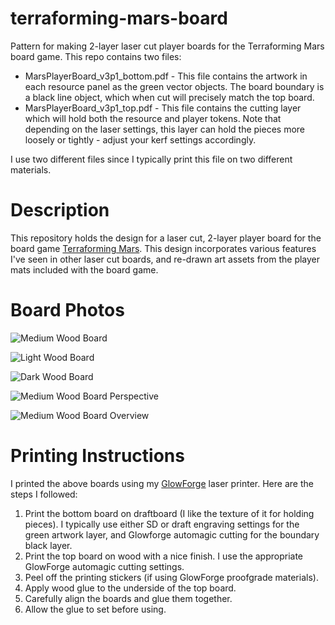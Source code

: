 # terraforming-mars-board
Pattern for making 2-layer laser cut player boards for the Terraforming Mars board game.   This repo contains two files:

- MarsPlayerBoard_v3p1_bottom.pdf - This file contains the artwork in each resource panel as the green vector objects.  The board boundary is a black line object, which when cut will precisely match the top board.
- MarsPlayerBoard_v3p1_top.pdf - This file contains the cutting layer which will hold both the resource and player tokens.  Note that depending on the laser settings, this layer can hold the pieces more loosely or tightly - adjust your kerf settings accordingly.

I use two different files since I typically print this file on two different materials.



# Description

This repository holds the design for a laser cut, 2-layer player board for the board game [Terraforming Mars](https://www.fryxgames.se/games/terraforming-mars/).    This design incorporates various features I've seen in other laser cut boards, and re-drawn art assets from the player mats included with the board game. 



# Board Photos

![Medium Wood Board](https://raw.githubusercontent.com/cophus/terraforming-mars-board/master/images/board_medium.jpg)

![Light Wood Board](https://raw.githubusercontent.com/cophus/terraforming-mars-board/master/images/board_light.jpg)

![Dark Wood Board](https://raw.githubusercontent.com/cophus/terraforming-mars-board/master/images/board_dark.jpg)

![Medium Wood Board Perspective](https://raw.githubusercontent.com/cophus/terraforming-mars-board/master/images/board_perspective.jpg)

![Medium Wood Board Overview](https://raw.githubusercontent.com/cophus/terraforming-mars-board/master/images/board_overview.jpg)



# Printing Instructions

I printed the above boards using my [GlowForge](https://glowforge.com/) laser printer.  Here are the steps I followed:

1. Print the bottom board on draftboard (I like the texture of it for holding pieces). I typically use either SD or draft engraving settings for the green artwork layer, and Glowforge automagic cutting for the boundary black layer.
2. Print the top board on wood with a nice finish. I use the appropriate GlowForge automagic cutting settings.
3. Peel off the printing stickers (if using GlowForge proofgrade materials).
4. Apply wood glue to the underside of the top board.
5. Carefully align the boards and glue them together.
6. Allow the glue to set before using. 

